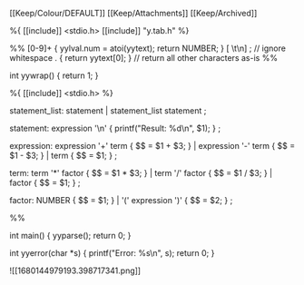 [[Keep/Colour/DEFAULT]] [[Keep/Attachments]] [[Keep/Archived]] 

%{
[[include]] <stdio.h>
[[include]] "y.tab.h"
%}

%%
[0-9]+      { yylval.num = atoi(yytext); return NUMBER; }
[ \t\n]     ; // ignore whitespace
.           { return yytext[0]; } // return all other characters as-is
%%

int yywrap() {
    return 1;
}






%{
[[include]] <stdio.h>
%}


statement_list: statement
              | statement_list statement
              ;

statement: expression '\n' { printf("Result: %d\n", $1); }
         ;

expression: expression '+' term { $$ = $1 + $3; }
          | expression '-' term { $$ = $1 - $3; }
          | term                { $$ = $1; }
          ;

term: term '*' factor { $$ = $1 * $3; }
    | term '/' factor { $$ = $1 / $3; }
    | factor           { $$ = $1; }
    ;

factor: NUMBER { $$ = $1; }
       | '(' expression ')' { $$ = $2; }
       ;

%%

int main() {
    yyparse();
    return 0;
}

int yyerror(char *s) {
    printf("Error: %s\n", s);
    return 0;
}



![[1680144979193.398717341.png]]